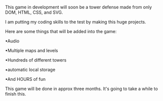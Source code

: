 This game in development will soon be a tower defense made from only DOM, HTML, CSS, and SVG.



I am putting my coding skills to the test by making this huge projects.



Here are some things that will be added into the game:



•Audio

•Multiple maps and levels

•Hundreds of different towers

•automatic local storage

•And HOURS of fun




This game will be done in approx three months.  It's going to take a while to finish this.
